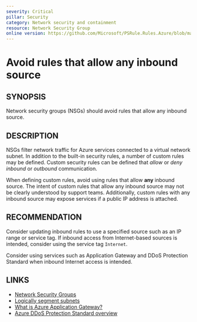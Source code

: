 ```yaml
---
severity: Critical
pillar: Security
category: Network security and containment
resource: Network Security Group
online version: https://github.com/Microsoft/PSRule.Rules.Azure/blob/main/docs/rules/en/Azure.NSG.AnyInboundSource.md
---
```


# Avoid rules that allow any inbound source

## SYNOPSIS

Network security groups (NSGs) should avoid rules that allow any inbound source.

## DESCRIPTION

NSGs filter network traffic for Azure services connected to a virtual network subnet.
In addition to the built-in security rules, a number of custom rules may be defined.
Custom security rules can be defined that _allow_ or _deny_ _inbound_ or _outbound_ communication.

When defining custom rules, avoid using rules that allow **any** inbound source.
The intent of custom rules that allow any inbound source may not be clearly understood by support teams.
Additionally, custom rules with any inbound source may expose services if a public IP address is attached.

## RECOMMENDATION

Consider updating inbound rules to use a specified source such as an IP range or service tag.
If inbound access from Internet-based sources is intended, consider using the service tag `Internet`.

Consider using services such as Application Gateway and DDoS Protection Standard when inbound Internet access is intended.

## LINKS

- [Network Security Groups](https://docs.microsoft.com/en-us/azure/virtual-network/security-overview)
- [Logically segment subnets](https://docs.microsoft.com/en-us/azure/security/fundamentals/network-best-practices#logically-segment-subnets)
- [What is Azure Application Gateway?](https://docs.microsoft.com/en-us/azure/application-gateway/overview)
- [Azure DDoS Protection Standard overview](https://docs.microsoft.com/en-us/azure/virtual-network/ddos-protection-overview)
